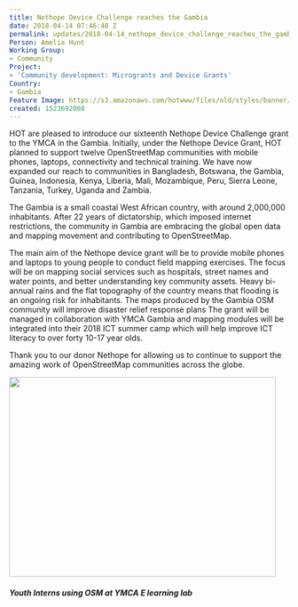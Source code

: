 ```yaml
---
title: Nethope Device Challenge reaches the Gambia
date: 2018-04-14 07:46:48 Z
permalink: updates/2018-04-14_nethope_device_challenge_reaches_the_gambia
Person: Amelia Hunt
Working Group:
- Community
Project:
- 'Community development: Microgrants and Device Grants'
Country:
- Gambia
Feature Image: https://s3.amazonaws.com/hotwww/files/old/styles/banner/public/IMG-20180416-WA0037.jpg
created: 1523692008
---
```


HOT are pleased to introduce our sixteenth Nethope Device Challenge grant to the YMCA in the Gambia. Initially, under the Nethope Device Grant, HOT planned to support twelve OpenStreetMap communities with mobile phones, laptops, connectivity and technical training. We have now expanded our reach to communities in Bangladesh, Botswana, the Gambia, Guinea, Indonesia, Kenya, Liberia, Mali, Mozambique, Peru, Sierra Leone, Tanzania, Turkey, Uganda and Zambia.

The Gambia is a small coastal West African country, with around 2,000,000 inhabitants. After 22 years of dictatorship, which imposed internet restrictions, the community in Gambia are embracing the global open data and mapping movement and contributing to OpenStreetMap.

The main aim of the Nethope device grant will be to provide mobile phones and laptops to young people to conduct field mapping exercises. The focus will be on mapping social services such as hospitals, street names and water points, and better understanding key community assets. Heavy bi-annual rains and the flat topography of the country means that flooding is an ongoing risk for inhabitants. The maps produced by the Gambia OSM community will improve disaster relief response plans The grant will be managed in collaboration with YMCA Gambia and mapping modules will be integrated into their 2018 ICT summer camp which will help improve ICT literacy to over forty 10-17 year olds.

Thank you to our donor Nethope for allowing us to continue to support the amazing work of OpenStreetMap communities across the globe.

<img class="image-large" src="https://s3.amazonaws.com/hotwww/files/old/styles/large/public/IMG-20180416-WA0040.jpg" alt="" style="width:480px;height:360px;">

##### Youth Interns using OSM at YMCA E learning lab

